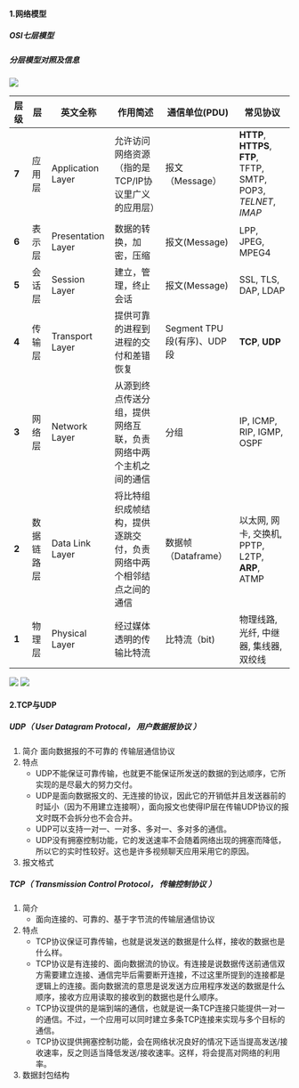 #### 1.网络模型

##### OSI七层模型

##### 分层模型对照及信息
![](https://tuchuang-jiachzha.oss-cn-hangzhou.aliyuncs.com/img/2021010409370574.gif)

|层级|层|英文全称|作用简述|通信单位(PDU)|常见协议|
|---|---|---|---|---|---|
|**7**|应用层|Application Layer|允许访问网络资源（指的是TCP/IP协议里广义的应用层）|报文（Message）|**HTTP**, **HTTPS**, **FTP**, TFTP, SMTP, POP3, *TELNET*, *IMAP*|
|**6**|表示层|Presentation Layer|数据的转换，加密，压缩|报文(Message)|LPP, JPEG, MPEG4|
|**5**|会话层|Session Layer|建立，管理，终止会话|报文(Message)|SSL, TLS, DAP, LDAP|
|**4**|传输层|Transport Layer|提供可靠的进程到进程的交付和差错恢复|Segment TPU段(有序)、UDP段|**TCP**, **UDP**|
|**3**|网络层|Network Layer|从源到终点传送分组，提供网络互联，负责网络中两个主机之间的通信|分组|IP, ICMP, RIP, IGMP, OSPF|
|**2**|数据链路层|Data Link Layer|将比特组织成帧结构，提供逐跳交付，负责网络中两个相邻结点之间的通信|数据帧（Dataframe）|以太网, 网卡, 交换机, PPTP, L2TP, **ARP**, ATMP|
|**1**|物理层|Physical Layer|经过媒体透明的传输比特流|比特流（bit)|物理线路, 光纤, 中继器, 集线器, 双绞线|
![](https://tuchuang-jiachzha.oss-cn-hangzhou.aliyuncs.com/img/%E6%88%AA%E5%B1%8F2021-08-25%2011.06.32.png)
![](https://tuchuang-jiachzha.oss-cn-hangzhou.aliyuncs.com/img/%E6%88%AA%E5%B1%8F2021-08-25%2010.30.19.png)

#### 2.TCP与UDP
##### UDP（ User Datagram Protocal， 用户数据报协议 ）
1. 简介
面向数据报的不可靠的 传输层通信协议
2. 特点
   - UDP不能保证可靠传输，也就更不能保证所发送的数据的到达顺序，它所实现的是尽最大的努力交付。
   - UDP是面向数据报文的、无连接的协议，因此它的开销低并且发送器前的时延小（因为不用建立连接啊），面向报文也使得IP层在传输UDP协议的报文时既不会拆分也不会合并。
   - UDP可以支持一对一、一对多、多对一、多对多的通信。
   - UDP没有拥塞控制功能，它的发送速率不会随着网络出现的拥塞而降低，所以它的实时性较好。这也是许多视频聊天应用采用它的原因。
3. 报文格式

##### TCP（ Transmission Control Protocol， 传输控制协议  ）
1. 简介
    - 面向连接的、可靠的、基于字节流的传输层通信协议
2. 特点
    - TCP协议保证可靠传输，也就是说发送的数据是什么样，接收的数据也是什么样。
    - TCP协议是有连接的、面向数据流的协议。有连接是说数据传送前通信双方需要建立连接、通信完毕后需要断开连接，不过这里所提到的连接都是逻辑上的连接。面向数据流的意思是说发送方应用程序发送的数据是什么顺序，接收方应用读取的接收到的数据也是什么顺序。
    - TCP协议提供的是端到端的通信，也就是说一条TCP连接只能提供一对一的通信。不过，一个应用可以同时建立多条TCP连接来实现与多个目标的通信。
    - TCP协议提供拥塞控制功能，会在网络状况良好的情况下适当提高发送/接收速率，反之则适当降低发送/接收速率。这样，将会提高对网络的利用率。
3. 数据封包结构